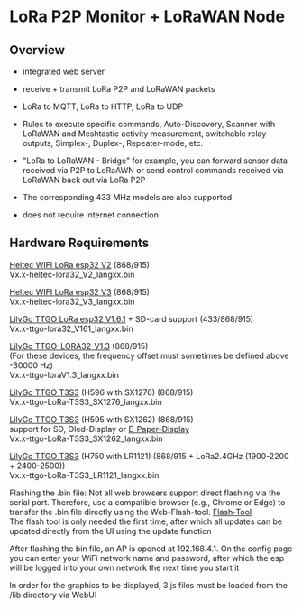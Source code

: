 # LoRa P2P Monitor + LoRaWAN Node

## Overview
* integrated web server
  
* receive + transmit LoRa P2P and LoRaWAN packets

* LoRa to MQTT, LoRa to HTTP, LoRa to UDP

* Rules to execute specific commands, Auto-Discovery, Scanner with LoRaWAN and Meshtastic activity measurement, switchable relay outputs, Simplex-, Duplex-, Repeater-mode, etc.

* "LoRa to LoRaWAN - Bridge" for example, you can forward sensor data received via P2P to LoRaAWN 
or send control commands received via LoRaWAN back out via LoRa P2P

* The corresponding 433 MHz models are also supported

* does not require internet connection

## Hardware Requirements

[Heltec WIFI LoRa esp32 V2](https://heltec.org/project/wifi-lora-32v2/)    (868/915)    
Vx.x-heltec-lora32_V2_langxx.bin   

[Heltec WIFI LoRa esp32 V3](https://heltec.org/project/wifi-lora-32v3/)    (868/915)   
Vx.x-heltec-lora32_V3_langxx.bin   

[LilyGo TTGO LoRa esp32 V1.6.1](https://github.com/LilyGO/TTGO-LoRa32-V2.1) + SD-card support (433/868/915)     
Vx.x-ttgo-lora32_V161_langxx.bin   

[LilyGo TTGO-LORA32-V1.3](https://github.com/LilyGO/TTGO-LORA32/tree/LilyGO-V1.3-868) (868/915)     
(For these devices, the frequency offset must sometimes be defined above -30000 Hz)      
Vx.x-ttgo-loraV1.3_langxx.bin   

[LilyGo TTGO T3S3](https://www.lilygo.cc/products/t3s3-v1-0?variant=42586879688885) (H596 with SX1276)      (868/915)   
Vx.x-ttgo-LoRa-T3S3_SX1276_langxx.bin   

[LilyGo TTGO T3S3](https://www.lilygo.cc/products/t3s3-v1-0?variant=42586879721653) (H595 with SX1262)     (868/915)    
support for SD, Oled-Display or [E-Paper-Display](https://www.bastelgarage.ch/lora/lora-kits-boards/lilygo-lora-t3s3-e-paper-esp32-s3-868mhz-sx1262)   
Vx.x-ttgo-LoRa-T3S3_SX1262_langxx.bin   

[LilyGo TTGO T3S3](https://lilygo.cc/products/t3-s3-lr1121) (H750 with LR1121)     (868/915 + LoRa2.4GHz (1900-2200 + 2400-2500))    
Vx.x-ttgo-LoRa-T3S3_LR1121_langxx.bin  
   


Flashing the .bin file: Not all web browsers support direct flashing via the serial port. Therefore, use a compatible browser (e.g., Chrome or Edge) to transfer the .bin file 
directly using the Web-Flash-tool. [Flash-Tool](https://ronmeier.github.io/Lora-Web-Flasher)  
The flash tool is only needed the first time, after which all updates can be updated directly from the UI using the update function

After flashing the bin file, an AP is opened at 192.168.4.1. On the config page you can enter your WiFi network name and password, after which the esp will be logged into your own network the next time you start it

In order for the graphics to be displayed, 3 js files must be loaded from the /lib directory via WebUI
